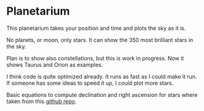 # Planetarium

This planetarium takes your position and time and plots the sky as it is.

No planets, or moon, only stars. It can show the 350 most brilliant stars in the sky. 

Plan is to show also constellations, but this is work in progress. Now it shows Taurus and Orion as examples.

I think code is quite optimized already. It runs as fast as I could make it run. If someone has some ideas to speed it up, I could plot more stars.

Basic equations to compute declination and right ascension for stars where taken from this [github repo](https://github.com/Michi83/planetarium).
